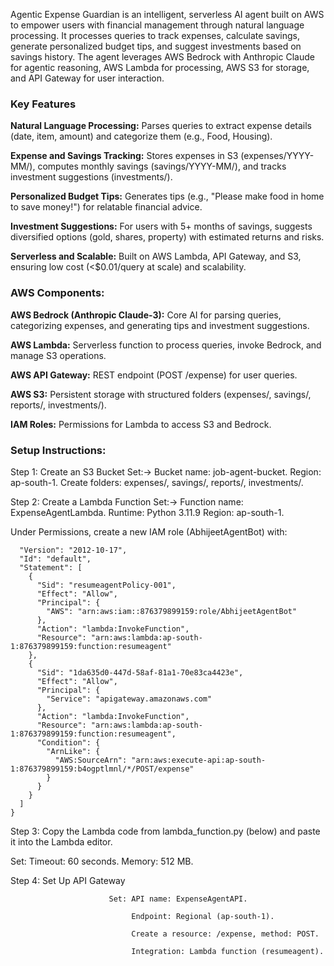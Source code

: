 Agentic Expense Guardian is an intelligent, serverless AI agent built on AWS to empower users with financial management through natural language processing.
It processes queries to track expenses, calculate savings, generate personalized budget tips, and suggest investments based on savings history.
The agent leverages AWS Bedrock with Anthropic Claude for agentic reasoning, AWS Lambda for processing, AWS S3 for storage, and API Gateway for user interaction.

### Key Features

**Natural Language Processing:** Parses queries to extract expense details (date, item, amount) and categorize them (e.g., Food, Housing).

**Expense and Savings Tracking:** Stores expenses in S3 (expenses/YYYY-MM/), computes monthly savings (savings/YYYY-MM/), and tracks investment suggestions (investments/).

**Personalized Budget Tips:** Generates tips (e.g., "Please make food in home to save money!") for relatable financial advice.

**Investment Suggestions:** For users with 5+ months of savings, suggests diversified options (gold, shares, property) with estimated returns and risks.

**Serverless and Scalable:** Built on AWS Lambda, API Gateway, and S3, ensuring low cost (<$0.01/query at scale) and scalability.

### AWS Components:
**AWS Bedrock (Anthropic Claude-3):** Core AI for parsing queries, categorizing expenses, and generating tips and investment suggestions.

**AWS Lambda:** Serverless function to process queries, invoke Bedrock, and manage S3 operations.

**AWS API Gateway:** REST endpoint (POST /expense) for user queries.

**AWS S3:** Persistent storage with structured folders (expenses/, savings/, reports/, investments/).

**IAM Roles:** Permissions for Lambda to access S3 and Bedrock.


### Setup Instructions:
Step 1: Create an S3 Bucket
                            Set:-> Bucket name: job-agent-bucket.
                                   Region: ap-south-1.
                                   Create folders: expenses/, savings/, reports/, investments/.

Step 2: Create a Lambda Function
                                Set:-> Function name: ExpenseAgentLambda.
                                       Runtime: Python 3.11.9
                                       Region: ap-south-1.

Under Permissions, create a new IAM role (AbhijeetAgentBot) with:

```{
  "Version": "2012-10-17",
  "Id": "default",
  "Statement": [
    {
      "Sid": "resumeagentPolicy-001",
      "Effect": "Allow",
      "Principal": {
        "AWS": "arn:aws:iam::876379899159:role/AbhijeetAgentBot"
      },
      "Action": "lambda:InvokeFunction",
      "Resource": "arn:aws:lambda:ap-south-1:876379899159:function:resumeagent"
    },
    {
      "Sid": "1da635d0-447d-58af-81a1-70e83ca4423e",
      "Effect": "Allow",
      "Principal": {
        "Service": "apigateway.amazonaws.com"
      },
      "Action": "lambda:InvokeFunction",
      "Resource": "arn:aws:lambda:ap-south-1:876379899159:function:resumeagent",
      "Condition": {
        "ArnLike": {
          "AWS:SourceArn": "arn:aws:execute-api:ap-south-1:876379899159:b4ogptlmnl/*/POST/expense"
        }
      }
    }
  ]
}

```

Step 3: Copy the Lambda code from lambda_function.py (below) and paste it into the Lambda editor.

Set: Timeout: 60 seconds.
     Memory: 512 MB.

Step 4: Set Up API Gateway

                          Set: API name: ExpenseAgentAPI.
                          
                               Endpoint: Regional (ap-south-1).
                               
                               Create a resource: /expense, method: POST.
                               
                               Integration: Lambda function (resumeagent).


